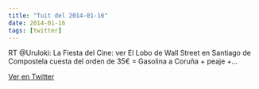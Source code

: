 ```yaml
---
title: "Tuit del 2014-01-16"
date: 2014-01-16
tags: [twitter]
---
```


RT @Uruloki: La Fiesta del Cine: ver El Lobo de Wall Street en Santiago de Compostela cuesta del orden de 35€ = Gasolina a Coruña + peaje +…



[Ver en Twitter](https://twitter.com/i/web/status/423868180785037312)
